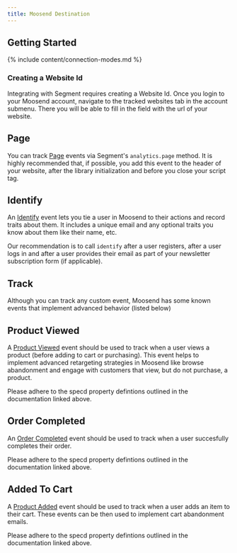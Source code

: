 ```yaml
---
title: Moosend Destination
---
```


## Getting Started

{% include content/connection-modes.md %}

### Creating a Website Id

Integrating with Segment requires creating a Website Id. Once you login to your Moosend account, navigate to the tracked websites tab in the account submenu. There you will be able to fill in the field with the url of your website.

## Page

You can track [Page](https://segment.com/docs/connections/spec/page/) events via Segment's `analytics.page` method. It is highly recommended that, if possible, you add this event to the header of your website, after the library initialization and before you close your script tag.

## Identify

An [Identify](https://segment.com/docs/connections/spec/identify/) event lets you tie a user in Moosend to their actions and record traits about them. It includes a unique email and any optional traits you know about them like their name, etc.

Our recommendation is to call `identify` after a user registers, after a user logs in and after a user provides their email as part of your newsletter subscription form (if applicable).

## Track

Although you can track any custom event, Moosend has some known events that implement advanced behavior (listed below)

## Product Viewed

A [Product Viewed](https://segment.com/docs/connections/spec/ecommerce/v2/#product-viewed) event should be used to track when a user views a product (before adding to cart or purchasing). This event helps to implement advanced retargeting strategies in Moosend like browse abandonment and engage with customers that view, but do not purchase, a product.

Please adhere to the specd property defintions outlined in the documentation linked above.

## Order Completed

An [Order Completed](https://segment.com/docs/connections/spec/ecommerce/v2/#order-completed) event should be used to track when a user succesfully completes their order.

Please adhere to the specd property defintions outlined in the documentation linked above.

## Added To Cart

A [Product Added](https://segment.com/docs/connections/spec/ecommerce/v2/#product-added) event should be used to track when a user adds an item to their cart. These events can be then used to implement cart abandonment emails.

Please adhere to the specd property defintions outlined in the documentation linked above.
